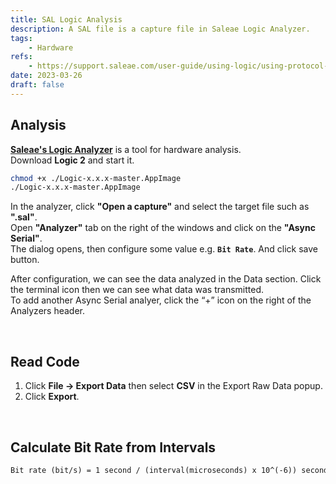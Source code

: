 ```yaml
---
title: SAL Logic Analysis
description: A SAL file is a capture file in Saleae Logic Analyzer.
tags:
    - Hardware
refs:
    - https://support.saleae.com/user-guide/using-logic/using-protocol-analyzers
date: 2023-03-26
draft: false
---
```


## Analysis

**[Saleae's Logic Analyzer](https://www.saleae.com/)** is a tool for hardware analysis.  
Download **Logic 2** and start it.

```sh
chmod +x ./Logic-x.x.x-master.AppImage
./Logic-x.x.x-master.AppImage
```

In the analyzer, click **"Open a capture"** and select the target file such as **".sal"**.  
Open **"Analyzer"** tab on the right of the windows and click on the **"Async Serial"**.  
The dialog opens, then configure some value e.g. **`Bit Rate`**. And click save button.

After configuration, we can see the data analyzed in the Data section. Click the terminal icon then we can see what data was transmitted.  
To add another Async Serial analyer, click the “+” icon on the right of the Analyzers header.

<br />

## Read Code

1. Click **File → Export Data** then select **CSV** in the Export Raw Data popup.  
2. Click **Export**.

<br />

## Calculate Bit Rate from Intervals

```txt
Bit rate (bit/s) = 1 second / (interval(microseconds) x 10^(-6)) seconds
```
